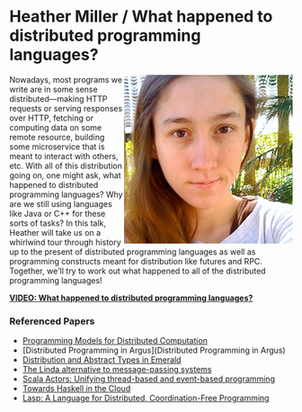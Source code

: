 # Heather Miller / What happened to distributed programming languages?

<img src="../../assets/HeatherMiller.jpg" align="right">

Nowadays, most programs we write are in some sense distributed—making HTTP requests or serving responses over HTTP, fetching or computing data on some remote resource, building some microservice that is meant to interact with others, etc. With all of this distribution going on, one might ask, what happened to distributed programming languages? Why are we still using languages like Java or C++ for these sorts of tasks? In this talk, Heather will take us on a whirlwind tour through history up to the present of distributed programming languages as well as programming constructs meant for distribution like futures and RPC. Together, we'll try to work out what happened to all of the distributed programming languages!

**[VIDEO: What happened to distributed programming languages?](https://youtu.be/eAcDWcaezXY)**

### Referenced Papers

* [Programming Models for Distributed Computation](http://heather.miller.am/teaching/cs7680/)
* [Distributed Programming in Argus](Distributed Programming in Argus)
* [Distribution and Abstract Types in Emerald](http://citeseerx.ist.psu.edu/viewdoc/download?doi=10.1.1.147.3932&rep=rep1&type=pdf)
* [The Linda alternative to message-passing systems](http://heather.miller.am/teaching/cs7680/pdfs/Linda-Alternative-to-Message-Passing.pdf)
* [Scala Actors: Unifying thread-based and event-based programming](https://pdfs.semanticscholar.org/a376/4c0986b0eecab2922c26a0472e83d17d4431.pdf)
* [Towards Haskell in the Cloud](https://www.microsoft.com/en-us/research/wp-content/uploads/2016/07/remote.pdf)
* [Lasp: A Language for Distributed, Coordination-Free Programming](https://www.info.ucl.ac.be/~pvr/ppdp-2015-cr.pdf)
